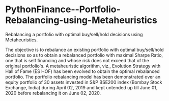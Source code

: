 # PythonFinance--Portfolio-Rebalancing-using-Metaheuristics
Rebalancing a portfolio with optimal buy/sell/hold decisions using Metaheuristics.


The objective is to rebalance an existing portfolio with optimal buy/sell/hold  decisions so as to obtain a rebalanced portfolio with maximal Sharpe Ratio, one that  is self financing and whose risk does not exceed that of the original portfolio's. 
A metaheuristic algorithm, viz., Evolution Strategy with Hall of Fame (ES HOF) has been evolved to obtain the optimal rebalanced portfolio. 
The portfolio rebalancing model has been demonstrated over an equity portfolio of 30 assets invested in S&P BSE200 index (Bombay Stock Exchange, India) during April 02, 2019 and kept untended up till June 01, 2020 before rebalancing it on June 02, 2020. 
